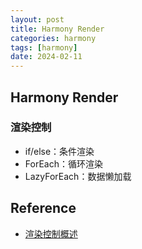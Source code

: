 ```yaml
---
layout: post
title: Harmony Render 
categories: harmony 
tags: [harmony]
date: 2024-02-11
---
```


## Harmony Render 

### 渲染控制

* if/else：条件渲染
* ForEach：循环渲染
* LazyForEach：数据懒加载


## Reference
+ [渲染控制概述](https://developer.harmonyos.com/cn/docs/documentation/doc-guides-V3/arkts-rendering-control-overview-0000001543911149-V3)
